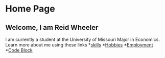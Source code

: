# Home Page
## Welcome, I am Reid Wheeler
I am currently a student at the University of Missouri Major in Economics.
Learn more about me using these links
*[skills](./skills.md)
*[Hobbies](./hobby.md)
*[Employment](./employment.md)
*[Code Block](./codeblock.md)
